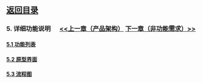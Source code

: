 
## [返回目录](../readme.md)   
### 5. 详细功能说明 &nbsp;&nbsp;&nbsp;&nbsp; [<<上一章（产品架构）](./4_Structure.md) [下一章（非功能需求）>>](./6_NotFunction.md)

#### [5.1 功能列表](./5_File/Z1.md)
#### [5.2 原型界面](./5_File/Z2.md)
#### [5.3 流程图](./5_File/Z3.md)
